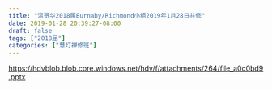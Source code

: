 ```yaml
---
title: "温哥华2018届Burnaby/Richmond小组2019年1月28日共修"
date: 2019-01-28 20:39:27-08:00
draft: false
tags: ["2018届"]
categories: ["慧灯禅修班"]
---
```

https://hdvblob.blob.core.windows.net/hdv/f/attachments/264/file_a0c0bd9.pptx
